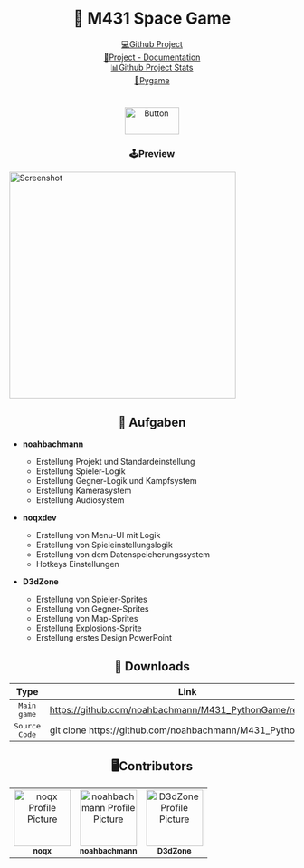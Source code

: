 <h1 align="center" style="font-weight: bold;">🚀 M431 Space Game</h1>

<p align="center">
    <a href="https://github.com/noahbachmann/M431_PythonGame">💻Github Project</a> <br>
    <a  href="https://repo-tracker.com/r/gh/noahbachmann/M431_PythonGame">📄Project - Documentation</a> <br>
    <a  href="https://repo-tracker.com/r/gh/noahbachmann/M431_PythonGame">📊Github Project Stats</a> <br>
    <a  href="https://www.pygame.org/wiki/GettingStarted">🐍Pygame</a> <br>
</p>
<h1>  </h1>

<p align="center">
    <a href="https://github.com/noahbachmann/M431_PythonGame/releases">
        <img src="https://i.ibb.co/MhQRgf3/button-64x32-Kopie2.png" alt="Button" width="96" height="48" />
    </a>
</p>

</div>
<p align="center">
    <h3 style="text-align: center;">🕹️Preview</h3>
</p>

<img src="https://i.ibb.co/C60qLmk/Screenshot-2024-12-13-113941.png" alt="Screenshot" width="400px" />

<h2 style="text-align: center;> 📑 Aufgaben </h2>

## 📑 Aufgaben

- **noahbachmann**

  - Erstellung Projekt und Standardeinstellung
  - Erstellung Spieler-Logik
  - Erstellung Gegner-Logik und Kampfsystem
  - Erstellung Kamerasystem
  - Erstellung Audiosystem

- **noqxdev**

  - Erstellung von Menu-UI mit Logik
  - Erstellung von Spieleinstellungslogik
  - Erstellung von dem Datenspeicherungssystem
  - Hotkeys Einstellungen

- **D3dZone**
  - Erstellung von Spieler-Sprites
  - Erstellung von Gegner-Sprites
  - Erstellung von Map-Sprites
  - Erstellung Explosions-Sprite
  - Erstellung erstes Design PowerPoint

<h2 id="routes" style="text-align: center;">📍 Downloads</h2>

<table style="margin: 0 auto; text-align: center;">
    <thead>
        <tr>
            <th>Type</th>
            <th>Link</th>
        </tr>
    </thead>
    <tbody>
        <tr>
            <td><kbd>Main game</kbd></td>
            <td><a href="https://github.com/noahbachmann/M431_PythonGame/releases">https://github.com/noahbachmann/M431_PythonGame/releases</a></td>
        </tr>
        <tr>
            <td><kbd>Source Code</kbd></td>
            <td>git clone https://github.com/noahbachmann/M431_PythonGame</td>
        </tr>
    </tbody>
</table>

<h2 id="colab" style="text-align: center;">🖥️Contributors</h2>
<table style="margin: 0 auto;">
    <tr>
        <td align="center">
            <a href="https://github.com/noqxdev">
                <img src="https://avatars.githubusercontent.com/u/123118803?v=4" width="100px;" alt="noqx Profile Picture" /><br>
                <sub><b>noqx</b></sub>
            </a>
        </td>
        <td align="center">
            <a href="https://github.com/noahbachmann">
                <img src="https://avatars.githubusercontent.com/u/75702803?v=4" width="100px;" alt="noahbachmann Profile Picture" /><br>
                <sub><b>noahbachmann</b></sub>
            </a>
        </td>
        <td align="center">
            <a href="https://github.com/D3dZone">
                <img src="https://avatars.githubusercontent.com/u/184395545?v=4" width="100px;" alt="D3dZone Profile Picture" /><br>
                <sub><b>D3dZone</b></sub>
            </a>
        </td>
    </tr>
</table>
